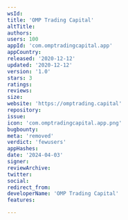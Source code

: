 ```yaml
---
wsId: 
title: 'OMP Trading Capital'
altTitle: 
authors: 
users: 100
appId: 'com.omptradingcapital.app'
appCountry: 
released: '2020-12-12'
updated: '2020-12-12'
version: '1.0'
stars: 3
ratings: 
reviews: 
size: 
website: 'https://omptrading.capital'
repository: 
issue: 
icon: 'com.omptradingcapital.app.png'
bugbounty: 
meta: 'removed'
verdict: 'fewusers'
appHashes: 
date: '2024-04-03'
signer: 
reviewArchive: 
twitter: 
social: 
redirect_from: 
developerName: 'OMP Trading Capital'
features: 

---
```


